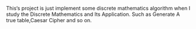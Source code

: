 This‘s project is just implement some discrete mathematics algorithm when I study the Discrete Mathematics and Its Application.
Such as Generate A true table,Caesar Cipher and so on.
